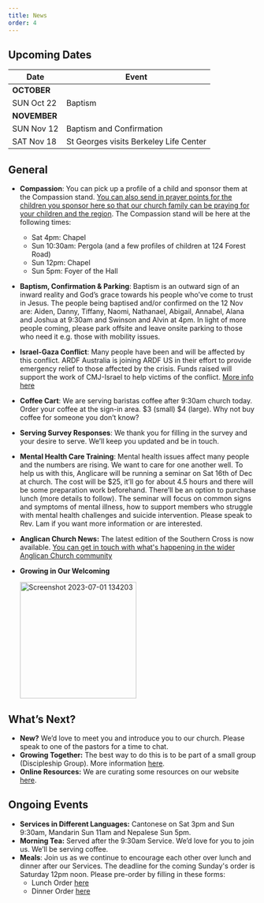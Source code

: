 ```yaml
---
title: News
order: 4
---
```


## Upcoming Dates

| Date | Event |
| ----- | ----- |
| **OCTOBER** | |
| SUN Oct 22 | Baptism |
| **NOVEMBER** | |
| SUN Nov 12 | Baptism and Confirmation |
| SAT Nov 18 | St Georges visits Berkeley Life Center |

## General

- **Compassion**: ​​You can pick up a profile of a child and sponsor them at the Compassion stand. [You can also send in prayer points for the children you sponsor here so that our church family can be praying for your children and the region](https://forms.gle/t6nXQemD5EgYNdQP7). The Compassion stand will be here at the following times:
  - Sat 4pm: Chapel
  - Sun 10:30am: Pergola (and a few profiles of children at 124 Forest Road)
  - Sun 12pm: Chapel
  - Sun 5pm: Foyer of the Hall 

- **Baptism, Confirmation & Parking**: Baptism is an outward sign of an inward reality and God’s grace towards his people who’ve come to trust in Jesus. The people being baptised and/or confirmed on the 12 Nov are: Aiden, Danny, Tiffany, Naomi, Nathanael, Abigail, Annabel, Alana and Joshua at 9:30am and Swinson and Alvin at 4pm. In light of more people coming, please park offsite and leave onsite parking to those who need it e.g. those with mobility issues.
- **Israel-Gaza Conflict**: Many people have been and will be affected by this conflict. ARDF Australia is joining ARDF US in their effort to provide emergency relief to those affected by the crisis. Funds raised will support the work of CMJ-Israel to help victims of the conflict. [More info here](https://ardfa.org.au/global-disaster-fund/posts/israel-gaza-crisis-appeal)
- **Coffee Cart**: We are serving baristas coffee after 9:30am church today. Order your coffee at the sign-in area. $3 (small) $4 (large). Why not buy coffee for someone you don’t know?
- **Serving Survey Responses**: We thank you for filling in the survey and your desire to serve. We’ll keep you updated and be in touch. 
- **Mental Health Care Training**: Mental health issues affect many people and the numbers are rising. We want to care for one another well. To help us with this, Anglicare will be running a seminar on Sat 16th of Dec at church. The cost will be $25, it’ll go for about 4.5 hours and there will be some preparation work beforehand. There’ll be an option to purchase lunch (more details to follow). The seminar will focus on common signs and symptoms of mental illness, how to support members who struggle with mental health challenges and suicide intervention. Please speak to Rev. Lam if you want more information or are interested. 
- **Anglican Church News:** The latest edition of the Southern Cross is now available. [You can get in touch with what's happening in the wider Anglican Church community](https://sydneyanglicans.net/about/southerncross)
- **Growing in Our Welcoming**


  <img width="236" alt="Screenshot 2023-07-01 134203" src="https://github.com/stgeorgeshurstville/bulletin/assets/119166299/b540ac1c-0ba4-481e-90a5-5464939f7e4c">


## What’s Next?
- **New?** We’d love to meet you and introduce you to our church. Please speak to one of the pastors for a time to chat. 
- **Growing Together:** The best way to do this is to be part of a small group (Discipleship Group). More information [here](https://stgeorgeshurstville.org.au/discipleship-groups).
- **Online Resources:** We are curating some resources on our website [here](https://stgeorgeshurstville.org.au/lets-talk-about-christianity).  

## Ongoing Events
- **Services in Different Languages:** Cantonese on Sat 3pm and Sun 9:30am, Mandarin Sun 11am and Nepalese Sun 5pm. 
- **Morning Tea:**  Served after the 9:30am Service. We’d love for you to join us. We’ll be serving coffee.
- **Meals**: Join us as we continue to encourage each other over lunch and dinner after our Services. The deadline for the coming Sunday's order is Saturday 12pm noon. Please pre-order by filling in these forms:
   - Lunch Order [here](https://tinyurl.com/sunlunches)
   - Dinner Order [here](https://tinyurl.com/sundinners)


